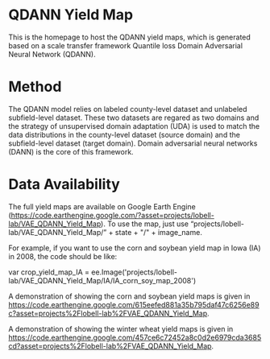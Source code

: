 # QDANN Yield Map
This is the homepage to host the QDANN yield maps, which is generated based on a scale transfer framework Quantile loss Domain Adversarial Neural Network (QDANN). 

# Method 

The QDANN model relies on labeled county-level dataset and unlabeled subfield-level dataset. These two datasets are regared as two domains and the strategy of unsupervised domain adaptation (UDA) is used to match the data distributions in the county-level dataset (source domain) and the subfield-level dataset (target domain). Domain adversarial neural networks (DANN) is the core of this framework. 

# Data Availability

The full yield maps are available on Google Earth Engine (https://code.earthengine.google.com/?asset=projects/lobell-lab/VAE_QDANN_Yield_Map). To use the map, just use “projects/lobell-lab/VAE_QDANN_Yield_Map/” + state + "/" + image_name. 

For example, if you want to use the corn and soybean yield map in Iowa (IA) in 2008, the code should be like:

var crop_yield_map_IA = ee.Image('projects/lobell-lab/VAE_QDANN_Yield_Map/IA/IA_corn_soy_map_2008')

A demonstration of showing the corn and soybean yield maps is given in https://code.earthengine.google.com/615eefed881a35b795daf47c6256e89c?asset=projects%2Flobell-lab%2FVAE_QDANN_Yield_Map.

A demonstration of showing the winter wheat yield maps is given in https://code.earthengine.google.com/457ce6c72452a8c0d2e6979cda3685cd?asset=projects%2Flobell-lab%2FVAE_QDANN_Yield_Map.
